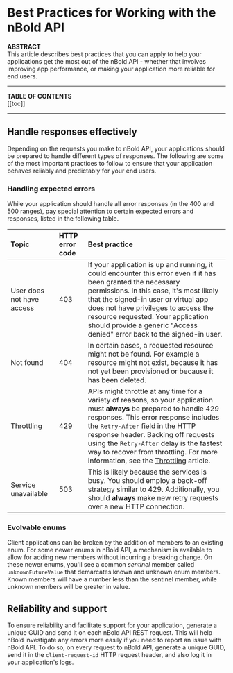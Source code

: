 # Best Practices for Working with the nBold API

**ABSTRACT**  
This article describes best practices that you can apply to help your applications get the most out of the nBold API - whether that involves improving app performance, or making your application more reliable for end users.

---

**TABLE OF CONTENTS**  
[[toc]]

---

## Handle responses effectively

Depending on the requests you make to nBold API, your applications should be prepared to handle different types of responses. The following are some of the most important practices to follow to ensure that your application behaves reliably and predictably for your end users.

### Handling expected errors

While your application should handle all error responses (in the 400 and 500 ranges), pay special attention to certain expected errors and responses, listed in the following table.

| Topic | HTTP error code | Best practice|
|:------|:----------------|:-------------|
| User does not have access | 403 | If your application is up and running, it could encounter this error even if it has been granted the necessary permissions. In this case, it's most likely that the signed-in user or virtual app does not have privileges to access the resource requested. Your application should provide a generic "Access denied" error back to the signed-in user. |
|Not found| 404 | In certain cases, a requested resource might not be found. For example a resource might not exist, because it has not yet been provisioned or because it has been deleted. |
|Throttling|429|APIs might throttle at any time for a variety of reasons, so your application must **always** be prepared to handle 429 responses. This error response includes the `Retry-After` field in the HTTP response header. Backing off requests using the `Retry-After` delay is the fastest way to recover from throttling. For more information, see the [Throttling](/api/throttling.md) article.|
|Service unavailable| 503 | This is likely because the services is busy. You should employ a back-off strategy similar to 429. Additionally, you should **always** make new retry requests over a new HTTP connection.|

### Evolvable enums

Client applications can be broken by the addition of members to an existing enum. For some newer enums in nBold API, a mechanism is available to allow for adding new members without incurring a breaking change. On these newer enums, you'll see a common *sentinel* member called `unknownFutureValue` that demarcates known and unknown enum members. Known members will have a number less than the sentinel member, while unknown members will be greater in value.

## Reliability and support
To ensure reliability and facilitate support for your application, generate a unique GUID and send it on each nBold API REST request. This will help nBold investigate any errors more easily if you need to report an issue with nBold API.
To do so, on every request to nBold API, generate a unique GUID, send it in the `client-request-id` HTTP request header, and also log it in your application's logs.

<Classification label="public" />
